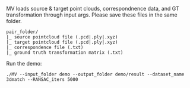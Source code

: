 MV loads source & target point clouds, correspondnence data, and GT transformation through input args. Please save these files in the same folder.
```
pair_folder/
|_ source pointcloud file (.pcd|.ply|.xyz)
|_ target pointcloud file (.pcd|.ply|.xyz)
|_ correspondence file (.txt)
|_ ground truth transformation matrix (.txt)
```
Run the demo:
```
./MV --input_folder demo --output_folder demo/result --dataset_name 3dmatch --RANSAC_iters 5000
```

